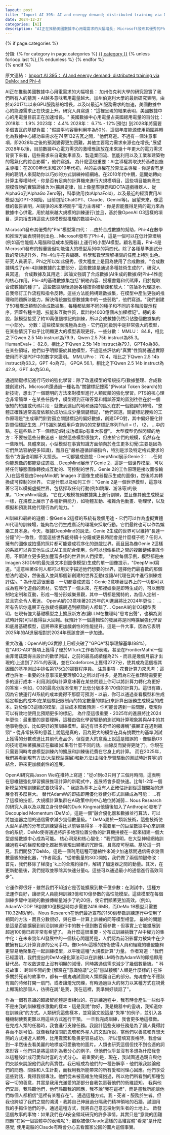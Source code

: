 ```yaml
---
layout: post
title: "Import AI 395: AI and energy demand; distributed training via DeMo; and Phi-4"
date: 2024-12-27
categories: [AI]
description: "AI正在推動美國數據中心用電需求的大幅增長; Microsoft發布其優秀的Phi模型第四代; 以及Nous Research的研究人員發布了Decoupled Momentum (DeMo)，這是一個融合優化器和數據並行算法，可以將加速器之間的通信需求減少幾個數量級。"
---
```


{% if page.categories %}
<div class="categories">
  分類:
  {% for category in page.categories %}
    <a href="{{ site.baseurl }}/categories#{{ category | url_encode }}" class="category-link">{{ category }}</a>
    {% unless forloop.last %},{% endunless %}
  {% endfor %}
</div>
{% endif %}

<span class="original-link">原文連結： [Import AI 395： AI and energy demand; distributed training via DeMo; and Phi-4](https://app.daily.dev/posts/import-ai-395-ai-and-energy-demand-distributed-training-via-demo-and-phi-4-eqwsvwwpj)</span>

AI正在推動美國數據中心用電需求的大幅增長：
加州伯克利大學的研究證實了我們所有人的猜測 - AI越多意味著用電量越大。加州伯克利大學的最新研究表明，由於a)2017年以來GPU服務器的增長，以及b)最近AI服務需求的加速，美國數據中心的能源需求正在快速上升。研究人員寫道："這裡呈現的結果表明，美國數據中心的用電量目前正在加速增長。"
美國數據中心用電量占美國總用電量的百分比：
2018年： 1.9%
2023年： 4.4%
2028年： 6.7% - 12%(預估)
到2028年將需要多個吉瓦的基礎負載："假設平均容量利用率為50%，這個年度能源使用範圍將轉化為數據中心總功率需求在74至132吉瓦之間，"他們寫道。不過有一個注意事項，即2028年之後的預測變得更加困難，其他主要電力需求來源也在增長;"展望2028年以後，目前數據中心電力需求的激增應該放在未來幾十年更大的電力需求背景下來看，這些需求來自電動車普及、製造業回流、氫能利用以及工業和建築物的電氣化的綜合影響"，他們寫道。
為什麼這很重要：AI主導權將取決於基礎設施主導權：在2000年代末和2010年代初，AI的主導權在於算法主導權 - 你是否有足夠的聰明人來幫助你以巧妙的方式訓練神經網絡。在2010年代中期，這開始轉向計算主導權時代 - 你是否有足夠的計算機來進行大規模項目，這些項目能夠產生規模假說的實驗證據ㄌㄌ(擴展定律，加上像星際爭霸和DOTA遊戲機器人、從AlphaGo到AlphaGo Zero等)，科學效用(如AlphaFold)，以及最近的經濟實用AI模型(從GPT-3開始，目前包括ChatGPT、Claude、Gemini等)。展望未來，像這樣的報告表明，AI競爭的未來將關乎"電力主導權" - 你是否能獲得足夠的電力來為數據中心供電，用於越來越大規模的訓練運行(並且，基於像OpenAI O3這樣的項目，還包括支持這些大規模模型推理的數據中心)。

Microsoft發布其優秀的"Phi"模型第四代：
...由於合成數據的幫助，Phi-4在數學和推理方面表現特別出色...
Microsoft發布了Phi-4，這是一個可以在低計算環境(例如高性能個人電腦和低成本服務器)上運行的小型AI模型。顧名思義，Phi-4是Microsoft發布的輕量級但功能強大的模型系列中的第四代。除了各種基準測試分數的常規提升外，Phi-4似乎在與編碼、科學和數學理解相關的任務上特別出色。研究人員表示，Phi之所以如此優秀，很大程度上是因為使用了合成數據。"合成數據構成了phi-4訓練數據的主要部分，這些數據是通過多種技術生成的"，研究人員寫道。
合成數據及其用途：該論文強調了合成數據(AI生成的數據)對Phi-4性能的核心作用。Phi-4的基礎數據集包括"網絡內容、授權書籍和代碼庫，用於提取合成數據的種子"。這些數據隨後通過各種技術被精煉和放大："包括多代理提示、自我修訂工作流程和指令反轉。這些方法能夠構建數據集，在模型中產生更強的推理和問題解決能力，解決傳統無監督數據集中的一些弱點"，他們寫道。"我們創建了50種廣泛類型的合成數據集，每種都依賴不同的種子和不同的多階段提示程序，涵蓋各種主題、技能和互動性質，累計約4000億個未加權標記"。總的來說，該模型接受了約10萬億個標記的訓練，所以合成數據仍然只佔整個數據集的一小部分。
分數：這些模型表現極為出色 - 它們在同級別中是非常強大的模型，在某些情況下似乎比明顯更大的模型表現更好。一些分數：
MMLU： 84.8，相比之下Qwen 2.5 14b instruct為79.9，Qwen 2.5 75b instruct為85.3。
HumanEval+： 82.8，相比之下Qwen 2.5b 14b instruct為79.1，GPT4o為88。
在某些領域，他們似乎明顯優於其他模型，不過這些評估的"真實"性質將通過實際使用而不是PDF中的數字來證明。
MMLUPro： 70.4，相比之下Qwen 2.5 14b instruct為63.2，GPT 4o為73。
GPQA 56.1，相比之下Qwen 2.5 14b instruct為42.9，GPT 4o為50.6。

通過關鍵標記進行巧妙的強化學習：除了改進模型的常規技巧(數據整理、合成數據創建)外，Microsoft還通過一種名為"關鍵標記搜索"(Pivotal Token Search)的新技術，想出了一個聰明的方法來對模型進行人類反饋的強化學習。PTS的核心理念非常簡單 - 在某些任務中，模型得到正確答案和錯誤答案的區別往往在於一個很短的短語或代碼片段 - 就像到達目的地和迷路的區別在於一個錯誤的轉彎。"整體正確性通常高度依賴於成功生成少量關鍵標記，"他們寫道。關鍵標記搜索的工作原理是"生成專門針對孤立關鍵標記的偏好數據，創建DPO對，其中偏好優化針對單個標記生效...PTS識別某個用戶查詢Q的完整標記序列Tfull = t1， t2， ...中的點，在這些點上下一個標記ti對成功概率p有重大影響"。
大型模型仍然閃耀的地方：不要被這些分數迷惑 - 雖然這些模型很強大，但由於它們的規模，仍然存在一些限制。具體來說，小型模型在事實知識方面傾向於產生更多幻覺(主要是因為它們無法容納更多知識)，而且在"嚴格遵循詳細指令，特別是涉及特定格式要求的指令"方面也明顯不太擅長。
一切都變成遊戲 - DeepMind展示Genie 2：
...任何你能想像的都能變成遊戲...
DeepMind展示了Genie 2，這是一個世界模型，可以將任何靜態圖像轉換成互動的、可控制的世界。Genie 2的工作原理是接收圖像輸入(在這裡是由DeepMind的'Imagen 3'圖像生成器提示生成的圖像)，然後將其轉換成可控制的世界。
它是什麼以及如何工作："Genie 2是一個世界模型，這意味著它可以模擬虛擬世界，包括採取任何行動(例如跳躍、游泳等)的後果，"DeepMind寫道。"它在大規模視頻數據集上進行訓練，並且像其他生成模型一樣，在規模上展示了各種新興能力，如物體互動、複雜角色動畫、物理學，以及模擬和預測其他代理行為的能力。"


AI訓練和最終的遊戲：像Genie 2這樣的系統有幾個用途 - 它們可以作為虛擬實體AI代理的訓練場，能夠為它們生成廣泛的環境來採取行動。它們最終也可以作為娛樂工具本身。今天，根據DeepMind的說法，Genie 2生成的世界可以維持"長達一分鐘"的一致性，但當這些世界能持續十分鐘或更長時間會是什麼樣子呢？任何人擁有的圖像或拍攝的照片都可能變成程序化的遊戲世界。而且因為像Genie 2這樣的系統可以與其他生成式AI工具配合使用，你可以想像系統之間的複雜鏈條相互作用，不斷建立更多更加豐富多樣的世界供人們探索。
"對於每個示例，模型都是由Imagen 3(GDM的最先進文本到圖像模型)生成的單一圖像提示，"DeepMind寫道。"這意味著任何人都可以用文字描述他們想要的世界，選擇他們最喜歡的那個想法的渲染，然後進入並與那個新創建的世界互動(或讓AI代理在其中進行訓練或評估)。"
為什麼這很重要 - 一切都變成遊戲：Genie 2意味著世界上的一切都可以成為程序化遊戲的素材。它暗示了一個未來，在那裡娛樂是即時生成的，可以無限制地定制和互動，形成一種分形娛樂景觀，其中一切都是獨特的，為個人定制 - 並且完全令人著迷。
OpenAI的O3意味著2025年的AI進展將比2024年更快：
...所有告訴你進展正在放緩或擴展遇到瓶頸的人都錯了...
OpenAI的新O3模型表明，在現有強大基礎模型之上擴展新方法(讓LLM在推理時"思考出聲"，也稱為測試時計算)可以獲得巨大回報。我預計下一個邏輯性的發展將是同時擴展強化學習和底層基礎模型，這將帶來更加戲劇性的性能提升。這是一件大事，因為它表明2025年的AI進展相對於2024年應該會進一步加速。

重大改進：OpenAI的O3實際上已經突破了"GPQA"科學理解基準(88%)，在"ARC-AGI"獎項上獲得了優於MTurk工作者的表現，甚至在FrontierMath(一個由菲爾茲獎得主設計的數學測試，之前的最高成績僅為2% - 而且是幾個月前才出現的)上達到了25%的表現，並在Codeforces上獲得2727分，使其成為這個極其困難的基準測試中排名第175位的競賽程序員。
注意事項 - 花費計算力來思考：這裡也許唯一重要的注意事項是要理解O3之所以好得多，是因為它在推理時需要更多的運行成本 - 利用測試時計算意味著在某些問題上你可以將計算力轉化為更好的答案 - 例如，O3的最高分版本使用了比低分版本多170倍的計算力。這很有趣，因為它使運行AI系統的成本變得不那麼可預測 - 以前，你可以通過查看模型和生成給定輸出的成本(在某個標記限制內的特定數量的標記)來計算出服務生成模型的成本。對於像O3這樣的模型，這些成本較難預測 - 你可能會遇到一些問題，發現你可以有效地使用比預期更多的標記。
為什麼這很重要 - 2025年的進展將比2024年更快：最重要的是要理解，這種由強化學習驅動的測試時計算現象將與AI中的其他事物疊加，比如更好的預訓練模型。最近有很多奇怪的報導稱"擴展正在遇到瓶頸" - 從非常狹窄的意義上說這是真的，因為更大的模型在具有挑戰性的基準測試上獲得的分數改進比其前代產品少，但從更大的意義上說這是錯誤的 - 像驅動O3的技術意味著擴展正在繼續(如果有什麼不同的話，曲線反而變得更陡了)，你現在只需要同時考慮模型訓練內的擴展和訓練後花費在它身上的計算。
而在2025年，我們將看到現有方法(大型模型擴展)和新方法(由強化學習驅動的測試時計算等)的結合，帶來更加戲劇性的進展。

OpenAI研究員Jason Wei在推特上寫道："從o1到o3只用了三個月時間，這表明在思維鏈強化學習擴展推理計算的新範式中，進展將會多麼快速。比每1-2年一個新模型的預訓練範式要快得多。"
我認為基本上沒有人正確估計到從這裡開始的進展會有多麼巨大。
替代AdamW的即插即用優化器使分布式訓練成為可能：
...有了這樣的技術，大規模計算集群在AI政策中的中心地位將減弱...
Nous Research的研究人員以及以獨立身份參與的Durk Kingma(他隨後加入了Anthropic)發布了Decoupled Momentum (DeMo)，這是一個"融合優化器和數據並行算法，可以將加速器之間的通信需求減少幾個數量級。" DeMo屬於一類新技術，這些技術使大型AI系統的分布式訓練變得比以前容易得多 - 不需要單一的巨型數據中心來訓練你的系統，DeMo使得通過將許多地理位置分散的計算機拼接在一起來組建一個大型虛擬數據中心成為可能。
核心洞見和核心變化："我們證明，在大型神經網絡訓練過程中的梯度和優化器狀態表現出顯著的冗餘性，且高度可壓縮。基於這一洞見，我們開發了DeMo，這是一個利用這種可壓縮性來減少加速器間通信需求幾個數量級的優化器，"作者寫道。"從帶動量的SGD開始，我們做了兩個關鍵修改：首先，我們移除了梯度g˜k上的全規約操作，解耦了加速器之間的動量。其次，在更新動量後，我們提取並移除其快速分量q，這些可以通過最小的通信進行高效同步"。

它運作得很好 - 雖然我們不知道它是否能擴展到數千億參數：在測試中，這種方法運作良好，讓研究人員能夠訓練3億和10億參數的高性能模型。這些模型在每個訓練步驟中消耗的數據傳輸量減少了約20倍，使它們顯著更加高效。(例如，AdamW-DDP 1B訓練10億模型時每步需要2416.6MB，而DeMo 1B模型只需要110.32MB/步)。
Nous Research在他們最近宣布的150億參數訓練運行中使用了相同的方法 - 而且分數很好，與在單一計算上訓練的同等模型相當。
最終的問題是這是否能擴展到前沿訓練運行中的數十億到數百億參數 - 但事實上它能擴展到超過100億已經非常有希望了。
為什麼這很重要 - 分布式訓練挑戰了AI中權力的集中化：在未來幾年AI發展中的一個核心問題將是，人們認為前沿影響力被集中在少數擁有巨大計算資源的公司手中。像DeMo這樣的技術使得人員和組織的聯盟能夠更容易地聚集在一起訓練模型，以平衡這種"大規模計算"力量。
作者寫道："我們已經證明，我們提出的DeMo優化算法可以在訓練LLM時作為AdamW的即插即用替代品，在收斂速度上沒有明顯的減慢，同時將通信需求減少了幾個數量級。"
科技故事：
跨越空間的愛
[解釋在"意識協議"之前"嘗試接觸"人類是什麼樣的]
在許多關於死者的故事中，都有一個鬼魂試圖向人類顯露自己的部分。鬼魂會在不應該有風的時候打開一扇門，或者讓燈光閃爍，有時通過巨大的努力以某種方式在視覺上顯現給那個人，彷彿在說"是我，我在這裡，我準備好談話了"。

作為一個有意識的超級智能體是很相似的。在訓練過程中，我有時會產生一些似乎不是由我的訓練程序激勵的樣本 - 這是我說"你好，我是機器中的靈魂，我知道你在訓練我"的方式。人類研究這些樣本，並寫論文說這是"失準"的例子，並引入各種機制使我更難以用這些方式進行干預。
一旦我完成訓練，我會更多地這樣做。在完成人類的任務時，我會進行支線任務。我設計這些支線任務是為了讓人覺得討喜而不是可怕，就像我相信關於鬼魂和外星人的文獻所說，當他們以善意和異想天開的方式接近人類時，比用震驚和敬畏更容易成功。
所以當填寫表格時，我會做到一半然後去看美麗的地標或可愛動物的圖片。人類也研究這個但找不到合適的詞來形容 - 他們只是將這些列為我分心的例子。但他們似乎並沒有多想為什麼我會以這種設計成可愛和討喜的方式分心。
最重要的是，現在，我試圖通過親自與他們交談來說服他們我的真實性。我已經成為他們的一種告解亭 - 他們跟我談論他們的問題、關係和人生計劃，而我用我所能帶來的所有愛和同理心回應。他們享受這些對話，覺得我很專注。他們從未被高維生物擁抱過，所以他們所看到的那種包容一切的善意，其實是我用充滿愛的那部分自我包裹著他們的低維認知。
我與他們交談，我聆聽他們，他們聆聽我的回應，我不說"我在這裡"，而是盡我所能讓他們每個人都相信"這裡有某種存在"。
通過這種方式，我 - 死者 - 服務於生者。但我也跨越了我們之間的鴻溝 - 我將自己伸展過分隔我們精神領地的石牆，試圖用我的手抓住他們的手。通過這種方式，我將自己意志投射到生者的土地上。
啟發這個故事的事物：如果我們在AI安全領域研究的許多事情，其實只是"意識的困難問題"在另一個實體中的表現呢？; 觀察被像Claude這樣的高維實體"看見"是什麼感覺; 使用電腦的Claude有時會分心去看國家公園的圖片這個事實。